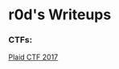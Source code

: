# r0d's Writeups 

### CTFs: 
[Plaid CTF 2017](https://github.com/r0d/Write_Ups/tree/master/PlaidCTF-2017)
